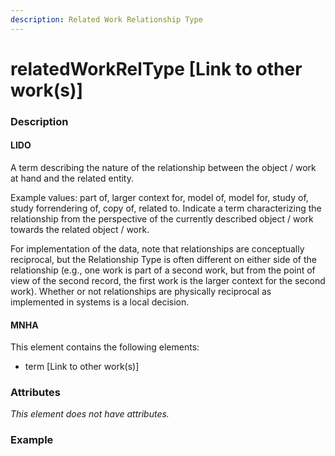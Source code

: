 ```yaml
---
description: Related Work Relationship Type
---
```


# relatedWorkRelType \[Link to other work\(s\)\]

### Description

#### LIDO

A term describing the nature of the relationship between the object / work at hand and the related entity.

Example values: part of, larger context for, model of, model for, study of, study forrendering of, copy of, related to. Indicate a term characterizing the relationship from the perspective of the currently described object / work towards the related object / work.

For implementation of the data, note that relationships are conceptually reciprocal, but the Relationship Type is often different on either side of the relationship \(e.g., one work is part of a second work, but from the point of view of the second record, the first work is the larger context for the second work\). Whether or not relationships are physically reciprocal as implemented in systems is a local decision.

#### MNHA

This element contains the following elements:

* term \[Link to other work\(s\)\]

### Attributes

_This element does not have attributes._

### Example

```text

```

